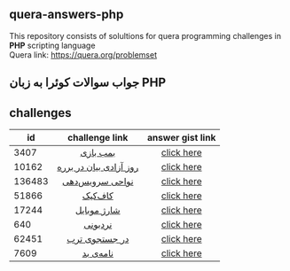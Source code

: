 ## quera-answers-php
This repository consists of solultions for quera  programming challenges in **PHP** scripting language  
Quera link: https://quera.org/problemset

<h2>جواب سوالات کوئرا به زبان  PHP</h2>

## challenges

| id  |challenge link  | answer gist link |
|-----|:--------------:|:----------------:|
| 3407 | [بمب بازی](https://quera.org/problemset/3407/)   | [click here](https://gist.github.com/zohreh-da/9be151ce574f8c5f9faaa15f032f9fd6)    |
| 10162|[روز آزادی بیان در برره](https://quera.org/problemset/10162/) | [click here](https://gist.github.com/zohreh-da/d5ff8ac63c6884598c4000bd9a6211f5)
|136483 | [نواحی سرویس‌دهی](https://quera.org/problemset/136483/) | [click here](https://gist.github.com/zohreh-da/2c2d8fb033d31fd69468a76da6b0a5ba) |
| 51866| [کاف‌کیک](https://quera.org/problemset/51866/) | [click here](https://gist.github.com/zohreh-da/4300f0b6e833fc881934b50f6ae61c5d)
|17244|[شارژ موبایل](https://quera.org/problemset/17244/)| [click here](https://gist.github.com/zohreh-da/7986bc7b372c54b373e46cbb6b4a3305)
| 640 | [نردبونی](https://quera.org/problemset/640/) |  [click here](https://gist.github.com/zohreh-da/36fb5b6ff78dbddb04f71563f83a0d58) | 
|62451| [در جستجوی ترب](https://quera.org/problemset/62451/)| [click here](https://gist.github.com/zohreh-da/747e81ffa9863c6a668e54af56a3c529)|
| 7609| [نامه‌ی بد](https://quera.org/problemset/7609/) | [click here](https://gist.github.com/zohreh-da/2b71d9f32fa56db2b3bd829bbcf3da57) |
